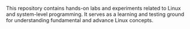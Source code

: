 This repository contains hands-on labs and experiments related to Linux and system-level programming. It serves as a learning and testing ground for understanding fundamental and advance Linux concepts.
